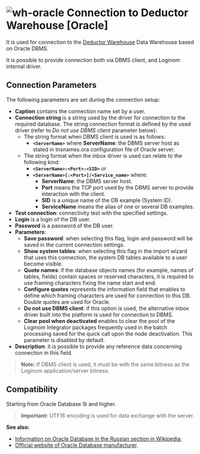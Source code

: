 # ![wh-oracle](../../../images/icons/data-sources/wh-oracle_default.svg) Connection to Deductor Warehouse [Oracle]

It is used for connection to the [Deductor Warehouse](../../../data-format/data-warehouse.md) Data Warehouse based on Oracle DBMS.

It is possible to provide connection both via DBMS client, and Loginom internal driver.

## Connection Parameters

The following parameters are set during the connection setup:

* **Caption** contains the connection name set by a user.
* **Connection string** is a string used by the driver for connection to the required database. The string connection format is defined by the used driver (refer to *Do not use DBMS client* parameter below):
   * The string format when DBMS client is used is as follows:
      * **`<ServerName>`** where
         **ServerName**: the DBMS server host as stated in tnsnames.ora configuration file of Oracle server.
   * The string format when the inbox driver is used can relate to the following kind:
      * **`<ServerName>:<Port>:<SID>`** or
      * **`<ServerName>[:<Port>]/<Service_name>`** where:
         * **ServerName**: the DBMS server host.
         * **Port** means the TCP port used by the DBMS server to provide interaction with the client.
         * **SID** is a unique name of the DB example (System ID).
         * **ServiceName** means the alias of one or several DB examples.
* **Test connection**: connectivity test with the specified settings.
* **Login** is a login of the DB user.
* **Password** is a password of the DB user.
* **Parameters**:
   * **Save password**: when selecting this flag, login and password will be saved in the current connection settings.
   * **Show system tables**: when selecting this flag in the import wizard that uses this connection, the system DB tables available to a user become visible.
   * **Quote names**: if the database objects names (for example, names of tables, fields) contain spaces or reserved characters, it is required to use framing characters fixing the name start and end.
   * **Configure quotes** represents the information field that enables to define which framing characters are used for connection to this DB. Double quotes are used for Oracle.
   * **Do not use DBMS client**: if this option is used, the alternative inbox driver built into the platform is used for connection to DBMS.
   * **Clear pool when deactivated** enables to clear the pool of the Loginom Integrator packages frequently used in the batch processing saved for the quick call upon the node deactivation. This parameter is disabled by default.
* **Description**: it is possible to provide any reference data concerning connection in this field.

> **Note:** If DBMS client is used, it must be with the same bitness as the Loginom application/server bitness.

## Compatibility

Starting from Oracle Database 9i and higher.

> **Important:** UTF16 encoding is used for data exchange with the server.

**See also:**

* [Information on Oracle Database in the Russian section in Wikipedia](https://ru.wikipedia.org/wiki/Oracle_Database);
* [Official website of Oracle Database manufacturer](https://www.oracle.com/database).
